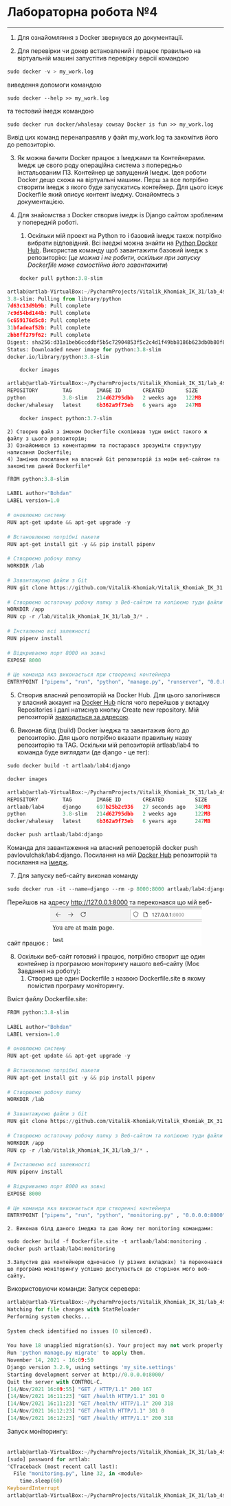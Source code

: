# Лабораторна робота №4
---

1. Для ознайомляння з Docker звернувся до документації.

2. Для перевірки чи докер встановлений і працює правильно на віртуальній машині запустітив перевірку версії командою 

```python
sudo docker -v > my_work.log 
```

виведення допомоги командою 

```text
sudo docker --help >> my_work.log 
```

та тестовий імедж командою 

```text
sudo docker run docker/whalesay cowsay Docker is fun >> my_work.log 
```

Вивід цих команд перенаправляв у файл my_work.log та закомітив його до репозиторію.

3. Як можна бачити Docker працює з Імеджами та Контейнерами. Імедж це свого роду операційна система з попередньо інстальованим ПЗ. Контейнер це запущений Імедж. Ідея роботи Docker дещо схожа на віртуальні машини. Перш за все потрібно створити імедж з якого буде запускатись контейнер. Для цього існує Dockerfile який описує контент імеджу. Ознайомтесь з документацією.

4. Для знайомства з Docker створив імедж із Django сайтом зробленим у попередній роботі.
    1) Оскільки мій проект на Python то і базовий імедж також потрібно вибрати відповідний. Всі імеджі можна знайти на [Python Docker Hub](https://hub.docker.com/_/python). Використав команду щоб завантажити базовий імедж з репозиторію: (_це можна і не робити, оскільки при запуску Dockerfile може самостійно його завантажити_)
    

```python
    docker pull python:3.8-slim
```


```python
artlab@artlab-VirtualBox:~/PycharmProjects/Vitalik_Khomiak_IK_31/lab_4$ sudo docker pull python:3.8-slim
3.8-slim: Pulling from library/python
7d63c13d9b9b: Pull complete 
7c9d54bd144b: Pull complete 
6c659176d5c8: Pull complete 
31bfadeaf52b: Pull complete 
2bb8ff279f62: Pull complete 
Digest: sha256:d31a1beb6ccddbf5b5c72904853f5c2c4d1f49bb8186b623db0b80f8c37b5899
Status: Downloaded newer image for python:3.8-slim
docker.io/library/python:3.8-slim

```


```python
    docker images
```

```python
artlab@artlab-VirtualBox:~/PycharmProjects/Vitalik_Khomiak_IK_31/lab_4$ sudo docker images
REPOSITORY        TAG        IMAGE ID       CREATED       SIZE
python            3.8-slim   214d62795dbb   2 weeks ago   122MB
docker/whalesay   latest     6b362a9f73eb   6 years ago   247MB
```

```python
    docker inspect python:3.7-slim
```

    2) Створив файл з іменем Dockerfile скопіював туди вмісt такого ж файлу з цього репозиторію;
    3) Ознайомився із коментарями та постарався зрозуміти структуру написання Dockerfile;
    4) Замінив посилання на власний Git репозиторій із моїм веб-сайтом та закомітив даний Dockerfile*

```python
FROM python:3.8-slim

LABEL author="Bohdan"
LABEL version=1.0

# оновлюємо систему
RUN apt-get update && apt-get upgrade -y

# Встановлюємо потрібні пакети
RUN apt-get install git -y && pip install pipenv

# Створюємо робочу папку
WORKDIR /lab

# Завантажуємо файли з Git
RUN git clone https://github.com/Vitalik-Khomiak/Vitalik_Khomiak_IK_31.git

# Створюємо остаточну робочу папку з Веб-сайтом та копіюємо туди файли
WORKDIR /app
RUN cp -r /lab/Vitalik_Khomiak_IK_31/lab_3/* .

# Інсталюємо всі залежності
RUN pipenv install

# Відкриваємо порт 8000 на зовні
EXPOSE 8000

# Це команда яка виконається при створенні контейнера
ENTRYPOINT ["pipenv", "run", "python", "manage.py", "runserver", "0.0.0.0:8000"]
```

5. Створив власний репозиторій на Docker Hub. Для цього залогінився у власний аккаунт на [Docker Hub](https://hub.docker.com) після чого перейшов у вкладку Repositories і далі натиснув кнопку Create new repository. Мій репозиторій [знаходиться за адресою](https://hub.docker.com/repository/docker/artlaab/lab4).

6. Виконав білд (build) Docker імеджа та завантажив його до репозиторію. Для цього потрібно вказати правильну назву репозиторію та TAG. Оскільки мій репозиторій artlaab/lab4 то команда буде виглядати (де django - це тег): 

```python
sudo docker build -t artlaab/lab4:django
```

```python
docker images
```

```python
artlab@artlab-VirtualBox:~/PycharmProjects/Vitalik_Khomiak_IK_31/lab_4$ sudo docker images
REPOSITORY        TAG        IMAGE ID       CREATED          SIZE
artlaab/lab4      django     697b25b2c936   27 seconds ago   340MB
python            3.8-slim   214d62795dbb   2 weeks ago      122MB
docker/whalesay   latest     6b362a9f73eb   6 years ago      247MB
```

```python
docker push artlaab/lab4:django
```
Команда для завантаження на власний репозеторій docker push pavlovulchak/lab4:django.
Посилання на мій [Docker Hub](https://cloud.docker.com/repository/registry-1.docker.io/pavlovulchak/lab4) репозиторій та посилання на [імедж](https://hub.docker.com/layers/177264340/artlaab/lab4/django/images/sha256-09e787a5e91bd4267eb949a9ed0c58a42319d12d3478582332e16def0104af5b?context=repo).


7. Для запуску веб-сайту виконав команду 

```python
sudo docker run -it --name=django --rm -p 8000:8000 artlaab/lab4:django
```

Перейшов на адресу http://127.0.0.1:8000 та переконався що мій веб-сайт працює :
![Task7](https://github.com/Vitalik-Khomiak/Vitalik_Khomiak_IK_31/blob/main/lab_4/localhost.png)


8. Оскільки веб-сайт готовий і працює, потрібно створит ще один контейнер із програмою моніторингу нашого веб-сайту (Моє Завдання на роботу):
    1. Створив ще один Dockerfile з назвою Dockerfile.site в якому помістив програму моніторингу.


Вміст файлу Dockerfile.site:
```python
FROM python:3.8-slim

LABEL author="Bohdan"
LABEL version=1.0

# оновлюємо систему
RUN apt-get update && apt-get upgrade -y

# Встановлюємо потрібні пакети
RUN apt-get install git -y && pip install pipenv

# Створюємо робочу папку
WORKDIR /lab

# Завантажуємо файли з Git
RUN git clone https://github.com/Vitalik-Khomiak/Vitalik_Khomiak_IK_31.git

# Створюємо остаточну робочу папку з Веб-сайтом та копіюємо туди файли
WORKDIR /app
RUN cp -r /lab/Vitalik_Khomiak_IK_31/lab_3/* .

# Інсталюємо всі залежності
RUN pipenv install

# Відкриваємо порт 8000 на зовні
EXPOSE 8000

# Це команда яка виконається при створенні контейнера
ENTRYPOINT ["pipenv", "run", "python", "monitoring.py" , "0.0.0.0:8000"]
```

    2. Виконав білд даного імеджа та дав йому тег monitoring командами:

```python
sudo docker build -f Dockerfile.site -t artlaab/lab4:monitoring .
docker push artlaab/lab4:monitoring
```

    3.Запустив два контейнери одночасно (у різних вкладках) та переконався що програма моніторингу успішно доступається до сторінок мого веб-сайту.
Використовуючи команди:
Запуск серевера: 

```python
artlab@artlab-VirtualBox:~/PycharmProjects/Vitalik_Khomiak_IK_31/lab_4$ sudo docker run -it --name=django --rm -p 8000:8000 artlaab/lab4:django
Watching for file changes with StatReloader
Performing system checks...

System check identified no issues (0 silenced).

You have 18 unapplied migration(s). Your project may not work properly until you apply the migrations for app(s): admin, auth, contenttypes, sessions.
Run 'python manage.py migrate' to apply them.
November 14, 2021 - 16:09:50
Django version 3.2.9, using settings 'my_site.settings'
Starting development server at http://0.0.0.0:8000/
Quit the server with CONTROL-C.
[14/Nov/2021 16:09:55] "GET / HTTP/1.1" 200 167
[14/Nov/2021 16:11:23] "GET /health HTTP/1.1" 301 0
[14/Nov/2021 16:11:23] "GET /health/ HTTP/1.1" 200 318
[14/Nov/2021 16:12:23] "GET /health HTTP/1.1" 301 0
[14/Nov/2021 16:12:23] "GET /health/ HTTP/1.1" 200 318

```

Запуск моніторингу:
```python

artlab@artlab-VirtualBox:~/PycharmProjects/Vitalik_Khomiak_IK_31/lab_4$ sudo docker run -it --name=monitoring --rm --net=host -v $(pwd)/server.log:/app/server.log artlaab/lab4:monitoring
[sudo] password for artlab:     
^CTraceback (most recent call last):
  File "monitoring.py", line 32, in <module>
    time.sleep(60)
KeyboardInterrupt
artlab@artlab-VirtualBox:~/PycharmProjects/Vitalik_Khomiak_IK_31/lab_4$ 

```

